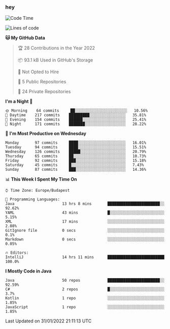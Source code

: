 ### hey

<!--START_SECTION:waka-->
![Code Time](http://img.shields.io/badge/Code%20Time-507%20hrs%202%20mins-blue)

![Lines of code](https://img.shields.io/badge/From%20Hello%20World%20I%27ve%20Written-440%20Thousand%20lines%20of%20code-blue)

**🐱 My GitHub Data** 

> 🏆 28 Contributions in the Year 2022
 > 
> 📦 93.1 kB Used in GitHub's Storage 
 > 
> 🚫 Not Opted to Hire
 > 
> 📜 5 Public Repositories 
 > 
> 🔑 24 Private Repositories  
 > 
**I'm a Night 🦉** 

```text
🌞 Morning    64 commits     ██░░░░░░░░░░░░░░░░░░░░░░░   10.56% 
🌆 Daytime    217 commits    █████████░░░░░░░░░░░░░░░░   35.81% 
🌃 Evening    154 commits    ██████░░░░░░░░░░░░░░░░░░░   25.41% 
🌙 Night      171 commits    ███████░░░░░░░░░░░░░░░░░░   28.22%

```
📅 **I'm Most Productive on Wednesday** 

```text
Monday       97 commits     ████░░░░░░░░░░░░░░░░░░░░░   16.01% 
Tuesday      94 commits     ████░░░░░░░░░░░░░░░░░░░░░   15.51% 
Wednesday    126 commits    █████░░░░░░░░░░░░░░░░░░░░   20.79% 
Thursday     65 commits     ██░░░░░░░░░░░░░░░░░░░░░░░   10.73% 
Friday       92 commits     ███░░░░░░░░░░░░░░░░░░░░░░   15.18% 
Saturday     45 commits     █░░░░░░░░░░░░░░░░░░░░░░░░   7.43% 
Sunday       87 commits     ███░░░░░░░░░░░░░░░░░░░░░░   14.36%

```


📊 **This Week I Spent My Time On** 

```text
⌚︎ Time Zone: Europe/Budapest

💬 Programming Languages: 
Java                     13 hrs 8 mins       ███████████████████████░░   92.62% 
YAML                     43 mins             █░░░░░░░░░░░░░░░░░░░░░░░░   5.15% 
XML                      17 mins             ░░░░░░░░░░░░░░░░░░░░░░░░░   2.08% 
GitIgnore file           0 secs              ░░░░░░░░░░░░░░░░░░░░░░░░░   0.1% 
Markdown                 0 secs              ░░░░░░░░░░░░░░░░░░░░░░░░░   0.05%

🔥 Editors: 
IntelliJ                 14 hrs 11 mins      █████████████████████████   100.0%

```

**I Mostly Code in Java** 

```text
Java                     50 repos            ███████████████████████░░   92.59% 
C#                       2 repos             █░░░░░░░░░░░░░░░░░░░░░░░░   3.7% 
Kotlin                   1 repo              ░░░░░░░░░░░░░░░░░░░░░░░░░   1.85% 
JavaScript               1 repo              ░░░░░░░░░░░░░░░░░░░░░░░░░   1.85%

```



 Last Updated on 31/01/2022 21:11:13 UTC
<!--END_SECTION:waka-->
